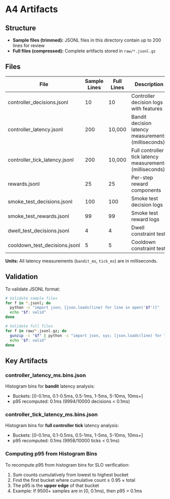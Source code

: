 # A4 Artifacts

## Structure

- **Sample files (trimmed):** JSONL files in this directory contain up to 200 lines for review
- **Full files (compressed):** Complete artifacts stored in `raw/*.jsonl.gz`

## Files

| File | Sample Lines | Full Lines | Description |
|------|-------------|------------|-------------|
| controller_decisions.jsonl | 10 | 10 | Controller decision logs with features |
| controller_latency.jsonl | 200 | 10,000 | Bandit decision latency measurements (milliseconds) |
| controller_tick_latency.jsonl | 200 | 10,000 | Full controller tick latency measurements (milliseconds) |
| rewards.jsonl | 25 | 25 | Per-step reward components |
| smoke_test_decisions.jsonl | 100 | 100 | Smoke test decision logs |
| smoke_test_rewards.jsonl | 99 | 99 | Smoke test reward logs |
| dwell_test_decisions.jsonl | 4 | 4 | Dwell constraint test |
| cooldown_test_decisions.jsonl | 5 | 5 | Cooldown constraint test |

**Units:** All latency measurements (`bandit_ms`, `tick_ms`) are in milliseconds.

## Validation

To validate JSONL format:
```bash
# Validate sample files
for f in *.jsonl; do
  python -c "import json; [json.loads(line) for line in open('$f')]"
  echo "$f: valid"
done

# Validate full files
for f in raw/*.jsonl.gz; do
  gunzip -c "$f" | python -c "import json, sys; [json.loads(line) for line in sys.stdin]"
  echo "$f: valid"
done
```

## Key Artifacts

### controller_latency_ms.bins.json
Histogram bins for **bandit** latency analysis:
- Buckets: [0-0.1ms, 0.1-0.5ms, 0.5-1ms, 1-5ms, 5-10ms, 10ms+]
- p95 recomputed: 0.1ms (9994/10000 decisions < 0.1ms)

### controller_tick_latency_ms.bins.json
Histogram bins for **full controller tick** latency analysis:
- Buckets: [0-0.1ms, 0.1-0.5ms, 0.5-1ms, 1-5ms, 5-10ms, 10ms+]
- p95 recomputed: 0.1ms (9958/10000 ticks < 0.1ms)

### Computing p95 from Histogram Bins
To recompute p95 from histogram bins for SLO verification:
1. Sum counts cumulatively from lowest to highest bucket
2. Find the first bucket where cumulative count ≥ 0.95 × total
3. The p95 is the **upper edge** of that bucket
4. Example: If 9500+ samples are in [0, 0.1ms), then p95 = 0.1ms
